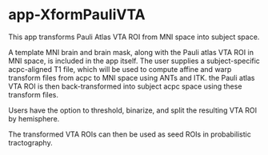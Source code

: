 # app-XformPauliVTA
This app transforms Pauli Atlas VTA ROI from MNI space into subject space.

A template MNI brain and brain mask, along with the Pauli atlas VTA ROI in MNI space, is included in the app itself. The user supplies a subject-specific acpc-aligned T1 file, which will be used to
compute affine and warp transform files from acpc to MNI space using ANTs and ITK. the Pauli atlas VTA ROI is then back-transformed into subject acpc space using these transform files.

Users have the option to threshold, binarize, and split the resulting VTA ROI by hemisphere.

The transformed VTA ROIs can then be used as seed ROIs in probabilistic tractography.
